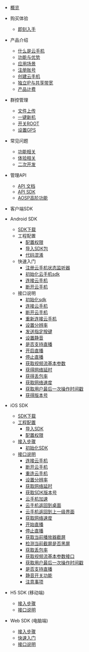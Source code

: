 * [概览](/uphone/README.md)

* 购买体验
   * [即刻入手](https://console.ucloud.cn/uphone-retail/uphone/create)
  
* 产品介绍   <!-- 以下是参考的目录模版，旨在建议产品文档应该包含的内容模块。实际章节划分可根据实际内容进行调整 -->
   * [什么是云手机](/uphone/_whatUphone.md)
   * [功能与优势](/uphone/_function.md)
   * [应用场景](/uphone/_application.md)
   * [注册账号](/uphone/guide.md#注册账号)
   * [创建云手机](/uphone/guide.md#创建云手机)
   * [独立IP与共享带宽](/uphone/guide.md#独立公网IP)
   * [产品计费](/uphone/price-uphone.md#产品计费)

* 群控管理
    * [文件上传](/uphone/guide.md#文件上传)
    * [一键新机](/uphone/guide.md#一键新机)
    * [开关ROOT](/uphone/guide.md#开关ROOT)
    * [设置GPS](/uphone/guide.md#设置GPS)
   
* 常见问题
  * [功能相关](/uphone/FAQ.md#功能相关)
  * [体验相关](/uphone/FAQ.md#体验相关)
  * [二次开发](/uphone/FAQ.md#二次开发)

* 管理API
  * [API 文档](https://docs.ucloud.cn/api/uphone-api/README)
  * [API SDK](https://docs.ucloud.cn/tools)
  * [AOSP高阶功能](/uphone/_sysapplication.md)

* 客户端SDK

 * Android SDK
   * [SDK下载](/uphone/sdk.md#SDK下载)
   * 工程配置
      * [配置权限](/uphone/sdk.md#配置权限)
      * [导入SDK包](/uphone/sdk.md#导入SDK包)
      * [代码混淆](/uphone/sdk.md#代码混淆) 
   * 快速入门
      * [注册云手机状态监听器](/uphone/sdk.md#注册云手机状态监听器)   
      * [初始化云手机sdk](/uphone/sdk.md#初始化云手机sdk)
      * [连接云手机](/uphone/sdk.md#连接UPhone)
      * [断开云手机](/uphone/sdk.md#断开UPhone)
   *  接口说明
      * [初始化sdk](/uphone/sdk.md#初始化sdk) 
      * [连接云手机](/uphone/sdk.md#连接云手机)  
      * [断开云手机](/uphone/sdk.md#断开云手机)      
      * [重新连接云手机](/uphone/sdk.md#重新连接云手机)      
      * [设置分辨率](/uphone/sdk.md#设置分辨率)         
      * [发送指定按键](/uphone/sdk.md#发送指定按键)       
      * [设置静音](/uphone/sdk.md#设置静音)     
      * [是否支持直播](/uphone/sdk.md#是否支持直播)    
      * [开启直播](/uphone/sdk.md#开启直播)    
      * [停止直播](/uphone/sdk.md#停止直播)    
      * [获取视频流基本参数](/uphone/sdk.md#获取视频流基本参数)    
      * [获得网络延时](/uphone/sdk.md#获得网络延时)  
      * [获得丢包率](/uphone/sdk.md#获得丢包率)     
      * [获取网络速度](/uphone/sdk.md#获取网络速度)    
      * [获取用户最后一次操作时间戳](/uphone/sdk.md#获取用户最后一次操作时间戳)     
      * [获得版本号](/uphone/sdk.md#获得版本号)
 * iOS SDK 
    * [SDK下载](/uphone/ios_sdk.md#SDK下载)  
    * [工程配置](/uphone/ios_sdk.md#工程配置)              
        * [导入SDK](/uphone/ios_sdk.md#导入SDK)     
        * [配置权限](/uphone/ios_sdk.md#配置权限) 
    * [接入步骤](/uphone/ios_sdk.md#接入步骤)  
        * [初始化SDK](/uphone/ios_sdk.md#初始化SDK)           
    * [接口说明](/uphone/ios_sdk.md#接口说明)
        * [连接云手机](/uphone/ios_sdk.md#连接云手机)  
        * [断开云手机](/uphone/ios_sdk.md#断开云手机)      
        * [重连云手机](/uphone/ios_sdk.md#重连云手机)      
        * [设置分辨率](/uphone/ios_sdk.md#设置分辨率)         
        * [获取网络延时](/uphone/ios_sdk.md#获取网络延时)       
        * [获取SDK版本号](/uphone/ios_sdk.md#获取SDK版本号)     
        * [云手机加速](/uphone/ios_sdk.md#云手机加速)    
        * [云手机返回到桌面](/uphone/ios_sdk.md#云手机返回到桌面)    
        * [云手机返回到上一级界面](/uphone/ios_sdk.md#云手机返回到上一级界面)    
        * [获取网络速度](/uphone/ios_sdk.md#获取网络速度)    
        * [开始直播](/uphone/ios_sdk.md#开始直播)  
        * [停止直播](/uphone/ios_sdk.md#停止直播)     
        * [获取当前播放器截屏](/uphone/ios_sdk.md#获取当前播放器截屏)    
        * [检测当前截屏是否黑屏](/uphone/ios_sdk.md#检测当前截屏是否黑屏)     
        * [获取丢包率](/uphone/ios_sdk.md#获取丢包率)
        * [获取视频流基本参数接口](/uphone/ios_sdk.md#获取视频流基本参数接口)
        * [获取用户最后一次操作时间戳](/uphone/ios_sdk.md#获取用户最后一次操作时间戳)
        * [是否支持直播](/uphone/ios_sdk.md#是否支持直播)
        * [静音开关功能](/uphone/ios_sdk.md#静音开关功能)
        * [注意事项](/uphone/ios_sdk.md#注意事项)
 * H5 SDK (移动端)
     * [接入步骤](/uphone/h5-sdk.md#快速入门amp集成SDK)
     * [接口说明](/uphone/h5-sdk.md#状态回调函数)
 * Web SDK (电脑端)
     * [接入步骤](/uphone/web-sdk.md#WebSDK下载)
     * [快速入门](/uphone/web-sdk.md#快速入门&集成SDK)
     * [接口说明](/uphone/web-sdk.md#API接口)

